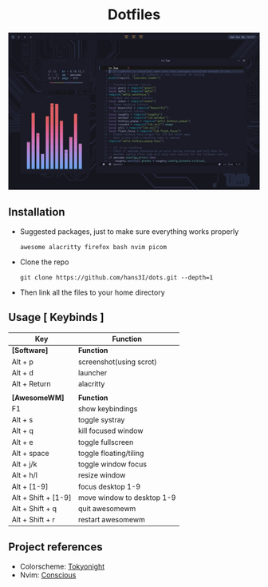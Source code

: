 <h1 align="center">Dotfiles</h1>

<p align="center">
  <img src="preview.png">
</p>

## Installation

- Suggested packages, just to make sure everything works properly

    ```
    awesome alacritty firefox bash nvim picom
    ```

</details>

- Clone the repo

  ```
  git clone https://github.com/hans3I/dots.git --depth=1
  ```

- Then link all the files to your home directory

</details>

## Usage [ Keybinds ] 
| Key                                  | Function                   |
| -----                                | -----                      |
| **[Software]**                       | **Function**               |
| Alt + p                              | screenshot(using scrot)    |
| Alt + d                              | launcher                   |
| Alt + Return                         | alacritty                      |
|                                      |                            |
| **[AwesomeWM]**                      | **Function**               |
| F1                                   | show keybindings           |
| Alt + s                              | toggle systray             |
| Alt + q                              | kill focused window        |
| Alt + e                              | toggle fullscreen          |
| Alt + space                          | toggle floating/tiling     |
| Alt + j/k                            | toggle window focus        |
| Alt + h/l                            | resize window              |
| Alt + [1-9]                          | focus desktop 1-9          |
| Alt + Shift + [1-9]                  | move window to desktop 1-9 |
| Alt + Shift + q                      | quit awesomewm             |
| Alt + Shift + r                      | restart awesomewm          |


## Project references
  - Colorscheme: [Tokyonight](https://github.com/folke/tokyonight.nvim)
  - Nvim: [Conscious](https://github.com/manas140/conscious)
